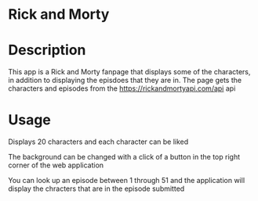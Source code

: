 # Rick and Morty 

# Description 

This app is a Rick and Morty fanpage that displays some of the characters, in addition to displaying the episdoes that they are in. The page gets the characters and episodes from the https://rickandmortyapi.com/api api

# Usage

Displays 20 characters and each character can be liked   

The background can be changed with a click of a button in the top right corner of the web application

You can look up an episode between 1 through 51 and the application will display the chracters that are in the episode submitted



